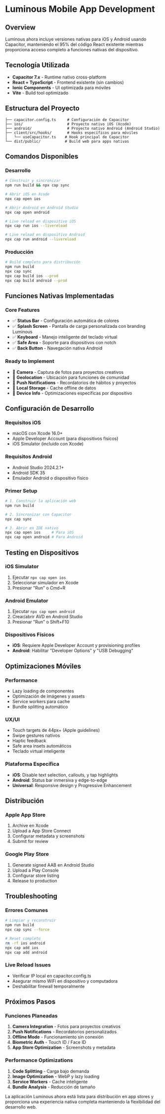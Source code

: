 # Luminous Mobile App Development

## Overview
Luminous ahora incluye versiones nativas para iOS y Android usando Capacitor, manteniendo el 95% del código React existente mientras proporciona acceso completo a funciones nativas del dispositivo.

## Tecnología Utilizada
- **Capacitor 7.x** - Runtime nativo cross-platform
- **React + TypeScript** - Frontend existente (sin cambios)
- **Ionic Components** - UI optimizada para móviles
- **Vite** - Build tool optimizado

## Estructura del Proyecto
```
├── capacitor.config.ts     # Configuración de Capacitor
├── ios/                    # Proyecto nativo iOS (Xcode)
├── android/                # Proyecto nativo Android (Android Studio)
├── client/src/hooks/       # Hooks específicos para móviles
│   └── useCapacitor.ts    # Hook principal de Capacitor
└── dist/public/           # Build web para apps nativas
```

## Comandos Disponibles

### Desarrollo
```bash
# Construir y sincronizar
npm run build && npx cap sync

# Abrir iOS en Xcode
npx cap open ios

# Abrir Android en Android Studio  
npx cap open android

# Live reload en dispositivo iOS
npx cap run ios --livereload

# Live reload en dispositivo Android
npx cap run android --livereload
```

### Producción
```bash
# Build completo para distribución
npm run build
npx cap sync
npx cap build ios --prod
npx cap build android --prod
```

## Funciones Nativas Implementadas

### Core Features
- ✅ **Status Bar** - Configuración automática de colores
- ✅ **Splash Screen** - Pantalla de carga personalizada con branding Luminous
- ✅ **Keyboard** - Manejo inteligente del teclado virtual
- ✅ **Safe Area** - Soporte para dispositivos con notch
- ✅ **Back Button** - Navegación nativa Android

### Ready to Implement
- 📸 **Camera** - Captura de fotos para proyectos creativos
- 📍 **Geolocation** - Ubicación para funciones de comunidad
- 🔔 **Push Notifications** - Recordatorios de hábitos y proyectos
- 💾 **Local Storage** - Cache offline de datos
- 📱 **Device Info** - Optimizaciones específicas por dispositivo

## Configuración de Desarrollo

### Requisitos iOS
- macOS con Xcode 16.0+
- Apple Developer Account (para dispositivos físicos)
- iOS Simulator (incluido con Xcode)

### Requisitos Android
- Android Studio 2024.2.1+
- Android SDK 35
- Emulador Android o dispositivo físico

### Primer Setup
```bash
# 1. Construir la aplicación web
npm run build

# 2. Sincronizar con Capacitor
npx cap sync

# 3. Abrir en IDE nativo
npx cap open ios     # Para iOS
npx cap open android # Para Android
```

## Testing en Dispositivos

### iOS Simulator
1. Ejecutar `npx cap open ios`
2. Seleccionar simulador en Xcode
3. Presionar "Run" o Cmd+R

### Android Emulator
1. Ejecutar `npx cap open android`
2. Crear/abrir AVD en Android Studio
3. Presionar "Run" o Shift+F10

### Dispositivos Físicos
- **iOS**: Requiere Apple Developer Account y provisioning profiles
- **Android**: Habilitar "Developer Options" y "USB Debugging"

## Optimizaciones Móviles

### Performance
- Lazy loading de componentes
- Optimización de imágenes y assets
- Service workers para cache
- Bundle splitting automático

### UX/UI
- Touch targets de 44px+ (Apple guidelines)
- Swipe gestures nativos
- Haptic feedback
- Safe area insets automáticos
- Teclado virtual inteligente

### Plataforma Específica
- **iOS**: Disable text selection, callouts, y tap highlights
- **Android**: Status bar inmersiva y edge-to-edge
- **Universal**: Responsive design y Progressive Enhancement

## Distribución

### Apple App Store
1. Archive en Xcode
2. Upload a App Store Connect
3. Configurar metadata y screenshots
4. Submit for review

### Google Play Store
1. Generate signed AAB en Android Studio
2. Upload a Play Console
3. Configurar store listing
4. Release to production

## Troubleshooting

### Errores Comunes
```bash
# Limpiar y reconstruir
npm run build
npx cap sync --force

# Reset completo
rm -rf ios android
npx cap add ios
npx cap add android
```

### Live Reload Issues
- Verificar IP local en capacitor.config.ts
- Asegurar mismo WiFi en dispositivo y computadora
- Deshabilitar firewall temporalmente

## Próximos Pasos

### Funciones Planeadas
1. **Camera Integration** - Fotos para proyectos creativos
2. **Push Notifications** - Recordatorios personalizados
3. **Offline Mode** - Funcionamiento sin conexión
4. **Biometric Auth** - Touch ID / Face ID
5. **App Store Optimization** - Screenshots y metadata

### Performance Optimizations
1. **Code Splitting** - Carga bajo demanda
2. **Image Optimization** - WebP y lazy loading
3. **Service Workers** - Cache inteligente
4. **Bundle Analysis** - Reducción de tamaño

La aplicación Luminous ahora está lista para distribución en app stores y proporciona una experiencia nativa completa manteniendo la flexibilidad del desarrollo web.
